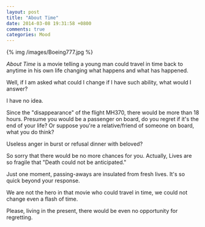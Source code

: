 ```yaml
---
layout: post
title: "About Time"
date: 2014-03-08 19:31:58 +0800
comments: true
categories: Mood
---
```


{% img /images/Boeing777.jpg %}  
  
*About Time* is a movie telling a young man could travel in time back to anytime in his own life changing what happens and what has happened.<!--more-->  
  
Well, if I am asked what could I change if I have such ability, what would I answer?  
  
I have no idea.  
  
Since the "disappearance" of the flight MH370, there would be more than 18 hours. Presume you would be a passenger on board, do you regret if it's the end of your life? Or suppose you're a relative/friend of someone on board, what you do think?  
  
Useless anger in burst or refusal dinner with beloved?  
  
So sorry that there would be no more chances for you. Actually, Lives are so fragile that "Death could not be anticipated."  
  
Just one moment, passing-aways are insulated from fresh lives. It's so quick beyond your response.  
  
We are not the hero in that movie who could travel in time, we could not change even a flash of time.  
  
Please, living in the present, there would be even no opportunity for regretting.